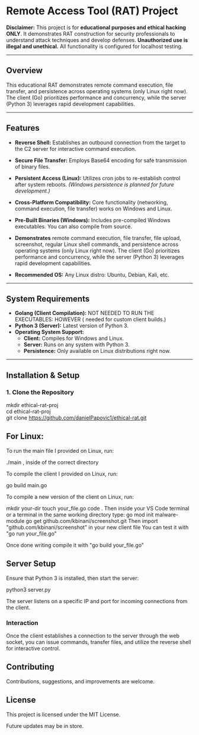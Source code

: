 # **Remote Access Tool (RAT) Project**

**Disclaimer:** This project is for **educational purposes and ethical hacking ONLY**. It demonstrates RAT construction for security professionals to understand attack techniques and develop defenses. **Unauthorized use is illegal and unethical.** All functionality is configured for localhost testing.

---

## **Overview**

This educational RAT demonstrates remote command execution, file transfer, and persistence across operating systems (only Linux right now). The client (Go) prioritizes performance and concurrency, while the server (Python 3\) leverages rapid development capabilities.

---

## **Features**

* **Reverse Shell:** Establishes an outbound connection from the target to the C2 server for interactive command execution.  
* **Secure File Transfer:** Employs Base64 encoding for safe transmission of binary files.  
* **Persistent Access (Linux):** Utilizes cron jobs to re-establish control after system reboots. *(Windows persistence is planned for future development.)*  
* **Cross-Platform Compatibility:** Core functionality (networking, command execution, file transfer) works on Windows and Linux.  
* **Pre-Built Binaries (Windows):** Includes pre-compiled Windows executables. You can also compile from source.  
* **Demonstrates** remote command execution, file transfer, file upload, screenshot, regular Linux shell commands, and persistence across operating systems (only Linux right now). The client (Go) prioritizes performance and concurrency, while the server (Python 3\) leverages rapid development capabilities.

* **Recommended OS:** Any Linux distro: Ubuntu, Debian, Kali, etc. 

---

## **System Requirements**

* **Golang (Client Compilation):** NOT NEEDED TO RUN THE EXECUTABLES: HOWEVER ( needed for custom client builds.)  
* **Python 3 (Server):** Latest version of Python 3\.  
* **Operating System Support:**  
  * **Client:** Compiles for Windows and Linux.  
  * **Server:** Runs on any system with Python 3\.  
  * **Persistence:** Only available on Linux distributions right now.

---

## **Installation & Setup**

### **1\. Clone the Repository**

mkdir ethical-rat-proj  
cd ethical-rat-proj  
git clone https://github.com/danielPapovic1/ethical-rat.git

## **For Linux:**

To run the main file I provided on Linux, run:

./main , inside of the correct directory

To compile the client I provided on Linux, run:

go build main.go

To compile a new version of the client on Linux, run: 

mkdir your-dir
touch your_file.go
code .
Then inside your VS Code terminal or a terminal in the same working directory type:
go mod init malware-module
go get github.com/kbinani/screenshot.git
Then import "github.com/kbinani/screenshot" in your new client file
You can test it with "go run your_file.go"

Once done writing compile it with "go build your_file.go"


## **Server Setup**

Ensure that Python 3 is installed, then start the server:

python3 server.py

The server listens on a specific IP and port for incoming connections from the client.

### **Interaction**

Once the client establishes a connection to the server through the web socket, you can issue commands, transfer files, and utilize the reverse shell for interactive control.

## **Contributing**

Contributions, suggestions, and improvements are welcome.

## **License**

This project is licensed under the MIT License.

Future updates may be in store.
